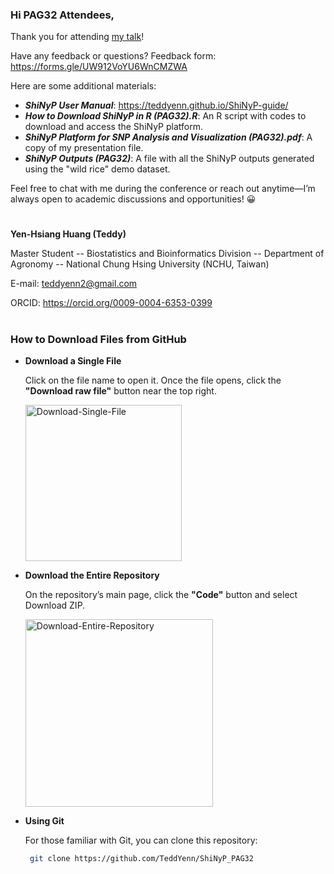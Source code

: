 ### Hi PAG32 Attendees,

Thank you for attending [my talk](https://plan.core-apps.com/pag32/event/4d484110adf7a8fd65f25ede0bea4d5f)!

Have any feedback or questions? Feedback form: https://forms.gle/UW912VoYU6WnCMZWA

Here are some additional materials:

- _**ShiNyP User Manual**_: https://teddyenn.github.io/ShiNyP-guide/
- _**How to Download ShiNyP in R (PAG32).R**_: An R script with codes to download and access the ShiNyP platform.
- _**ShiNyP Platform for SNP Analysis and Visualization (PAG32).pdf**_: A copy of my presentation file.
- _**ShiNyP Outputs (PAG32)**_: A file with all the ShiNyP outputs generated using the "wild rice" demo dataset.

Feel free to chat with me during the conference or reach out anytime—I’m always open to academic discussions and opportunities! 😀

#

**Yen-Hsiang Huang (Teddy)**

Master Student
-- Biostatistics and Bioinformatics Division
-- Department of Agronomy
-- National Chung Hsing University (NCHU, Taiwan)

E-mail: teddyenn2@gmail.com

ORCID: https://orcid.org/0009-0004-6353-0399

#

### How to Download Files from GitHub
- **Download a Single File**

  Click on the file name to open it. Once the file opens, click the **"Download raw file"** button near the top right.

  <img src="https://github.com/user-attachments/assets/d6e51c15-b28b-4abf-a053-f7b9cd6ae591" alt="Download-Single-File" width="250"/>
- **Download the Entire Repository**

  On the repository’s main page, click the **"Code"** button and select Download ZIP.

  <img src="https://github.com/user-attachments/assets/48f1e97d-213a-42f5-81eb-8879379f23d3" alt="Download-Entire-Repository" width="300"/>
- **Using Git**

  For those familiar with Git, you can clone this repository:

  ```Bash
   git clone https://github.com/TeddYenn/ShiNyP_PAG32
   ```

